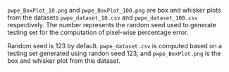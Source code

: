 `pwpe_BoxPlot_10.png` and `pwpe_BoxPlot_100.png` are box and whisker plots from the datasets `pwpe_dataset_10.csv` and `pwpe_dataset_100.csv` respectively. The number represents the random seed used to generate testing set for the computation of pixel-wise percentage error.

Random seed is 123 by default. `pwpe_dataset.csv` is computed based on a testing set generated using randon seed 123, and `pwpe_BoxPlot.png` is the box and whisker plot from this dataset.